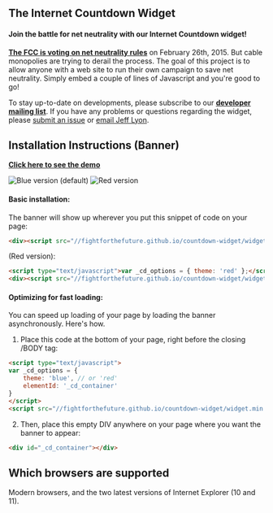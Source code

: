 The Internet Countdown Widget
-----------------------------
#### Join the battle for net neutrality with our Internet Countdown widget!

[**The FCC is voting on net neutrality rules**][1] on February 26th, 2015. But
cable monopolies are trying to derail the process. The goal of this
project is to allow anyone with a web site to run their own campaign to save net
neutrality. Simply embed a couple of lines of Javascript and you're good to go!

To stay up-to-date on developments, please subscribe to our
[**developer mailing list**][1]. If you have any problems or questions regarding
the widget, please [submit an issue][4] or [email Jeff Lyon][5].


Installation Instructions (Banner)
---------------------------------
[**Click here to see the demo**][3]

![Blue version (default)](https://fightforthefuture.github.io/countdown-widget/demos/widget.red.png)
![Red version](https://fightforthefuture.github.io/countdown-widget/demos/widget.blue.png)

#### Basic installation:

The banner will show up wherever you put this snippet of code on your page:
```html
<div><script src="//fightforthefuture.github.io/countdown-widget/widget.min.js"></script></div>
```

(Red version):
```html
<script type="text/javascript">var _cd_options = { theme: 'red' };</script>
<div><script src="//fightforthefuture.github.io/countdown-widget/widget.min.js"></script></div>
```

#### Optimizing for fast loading:

You can speed up loading of your page by loading the banner asynchronously.
Here's how.

1. Place this code at the bottom of your page, right before the closing
/BODY tag:
```html
<script type="text/javascript">
var _cd_options = {
    theme: 'blue', // or 'red'
    elementId: '_cd_container'
}
</script>
<script src="//fightforthefuture.github.io/countdown-widget/widget.min.js" async>
```

2. Then, place this empty DIV anywhere on your page where you want the banner
to appear:
```html
<div id="_cd_container"></div>
```


Which browsers are supported
----------------------------
Modern browsers, and the two latest versions of Internet Explorer (10 and 11).


[1]: https://www.battleforthenet.com/countdown
[2]: https://fightforthefuture.github.io/countdown-widget/demos/modal.html
[3]: https://fightforthefuture.github.io/countdown-widget/demos/banner.html
[4]: https://github.com/fightforthefuture/countdown-widget/issues
[5]: mailto:jeff@fightforthefuture.org
[6]: https://github.com/fightforthefuture/countdown-widget/blob/master/widget.js
[7]: https://fightforthefuture.github.io/countdown-widget/demos/banner.dark.html
